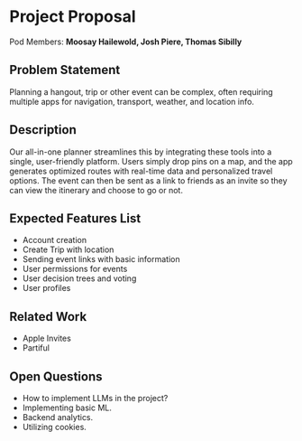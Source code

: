 # Project Proposal

Pod Members: **Moosay Hailewold, Josh Piere, Thomas Sibilly**

## Problem Statement

Planning a hangout, trip or other event can be complex, often requiring multiple apps for navigation, transport, weather, and location info.

## Description

Our all-in-one planner streamlines this by integrating these tools into a single, user-friendly platform. Users simply drop pins on a map, and the app generates optimized routes with real-time data and personalized travel options. The event can then be sent as a link to friends as an invite so they can view the itinerary and choose to go or not.

## Expected Features List

- Account creation
- Create Trip with location
- Sending event links with basic information
- User permissions for events
- User decision trees and voting
- User profiles

## Related Work

- Apple Invites
- Partiful

## Open Questions

- How to implement LLMs in the project?
- Implementing basic ML.
- Backend analytics.
- Utilizing cookies.
